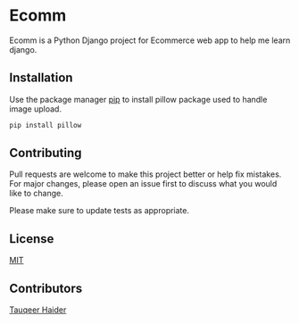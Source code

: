 # Ecomm

Ecomm is a Python Django project for Ecommerce web app to help me learn django.

## Installation

Use the package manager [pip](https://pip.pypa.io/en/stable/) to install pillow package used to handle image upload.

```bash
pip install pillow
```

## Contributing

Pull requests are welcome to make this project better or help fix mistakes. For major changes, please open an issue first to discuss what you would like to change.

Please make sure to update tests as appropriate.

## License

[MIT](https://choosealicense.com/licenses/mit/)

## Contributors

[Tauqeer Haider](https://www.linkedin.com/in/tauqeer-haider-35bba2134/)
